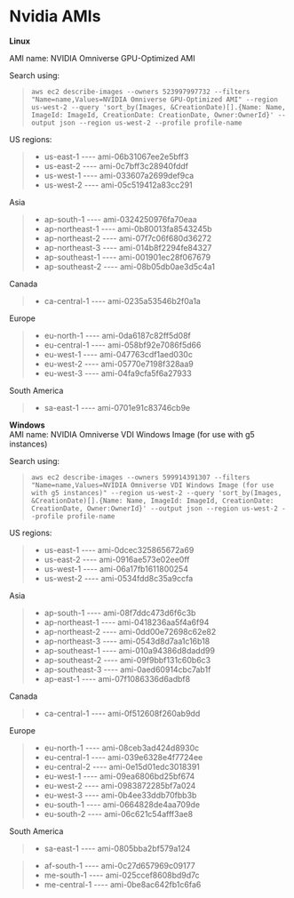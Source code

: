 # Nvidia AMIs<br/>

**Linux**<br/>

AMI name: NVIDIA Omniverse GPU-Optimized AMI<br/>

Search using:<br/>
> ```aws ec2 describe-images --owners 523997997732 --filters "Name=name,Values=NVIDIA Omniverse GPU-Optimized AMI" --region us-west-2 --query 'sort_by(Images, &CreationDate)[].{Name: Name, ImageId: ImageId, CreationDate: CreationDate, Owner:OwnerId}' --output json --region us-west-2 --profile profile-name```<br/>

US regions:<br/>
> - us-east-1 ---- ami-06b31067ee2e5bff3<br/>
> - us-east-2 ----  ami-0c7bff3c28940fddf<br/>
> - us-west-1 ----  ami-033607a2699def9ca<br/>
> - us-west-2 ----  ami-05c519412a83cc291<br/>

Asia<br/>
> - ap-south-1 ----  ami-0324250976fa70eaa<br/>
> - ap-northeast-1 ----  ami-0b80013fa8543245b<br/>
> - ap-northeast-2 ----  ami-07f7c06f680d36272<br/>
> - ap-northeast-3 ----  ami-014b8f2294fe84327<br/>
> - ap-southeast-1 ----  ami-001901ec28f067679<br/>
> - ap-southeast-2 ----  ami-08b05db0ae3d5c4a1<br/>

Canada<br/>
> - ca-central-1 ----  ami-0235a53546b2f0a1a<br/>

Europe<br/>
> - eu-north-1 ----  ami-0da6187c82ff5d08f<br/>
> - eu-central-1 ----  ami-058bf92e7086f5d66<br/>
> - eu-west-1 ----  ami-047763cdf1aed030c<br/>
> - eu-west-2 ----  ami-05770e7198f328aa9<br/>
> - eu-west-3 ----  ami-04fa9cfa5f6a27933<br/>

South America<br/>
> - sa-east-1 ----  ami-0701e91c83746cb9e<br/>

**Windows**<br/>
AMI name: NVIDIA Omniverse VDI Windows Image (for use with g5 instances)<br/>

Search using:<br/>
> ```aws ec2 describe-images --owners 599914391307 --filters "Name=name,Values=NVIDIA Omniverse VDI Windows Image (for use with g5 instances)" --region us-west-2 --query 'sort_by(Images, &CreationDate)[].{Name: Name, ImageId: ImageId, CreationDate: CreationDate, Owner:OwnerId}' --output json --region us-west-2 --profile profile-name```<br/>

US regions:<br/>
> - us-east-1 ---- ami-0dcec325865672a69<br/>
> - us-east-2 ----  ami-0916ae573e02ee0ff<br/>
> - us-west-1 ----  ami-06a17fb1611800254<br/>
> - us-west-2 ----  ami-0534fdd8c35a9ccfa<br/>

Asia<br/>
> - ap-south-1 ----  ami-08f7ddc473d6f6c3b<br/>
> - ap-northeast-1 ----  ami-0418236aa5f4a6f94<br/>
> - ap-northeast-2 ----  ami-0dd00e72698c62e82<br/>
> - ap-northeast-3 ----  ami-0543d8d7aa1c16b18<br/>
> - ap-southeast-1 ----  ami-010a94386d8dadd99<br/>
> - ap-southeast-2 ----  ami-09f9bbf131c60b6c3<br/>
> - ap-southeast-3 ----  ami-0aed60914cbc7ab1f<br/>
> - ap-east-1 ----  ami-07f1086336d6adbf8<br/>


Canada<br/>
> - ca-central-1 ----  ami-0f512608f260ab9dd<br/>

Europe<br/>
> - eu-north-1 ----  ami-08ceb3ad424d8930c<br/>
> - eu-central-1 ----  ami-039e6328e4f7724ee<br/>
> - eu-central-2 ----  ami-0e15d01edc3018391<br/>
> - eu-west-1 ----  ami-09ea6806bd25bf674<br/>
> - eu-west-2 ----  ami-0983872285bf7a024<br/>
> - eu-west-3 ----  ami-0b4ee33ddb70fbb3b<br/>
> - eu-south-1 ----   ami-0664828de4aa709de<br/>
> - eu-south-2 ----   ami-06c621c54afff3ae8<br/>

South America<br/>
> - sa-east-1 ----  ami-0805bba2bf579a124<br/>

> - af-south-1 ----   ami-0c27d657969c09177<br/>
> - me-south-1 ----   ami-025ccef8608bd9d7c<br/>
> - me-central-1 ----   ami-0be8ac642fb1c6fa6<br/>